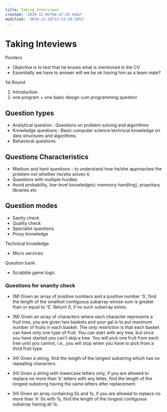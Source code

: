 ```yaml
---
title: Taking Interviews
created: '2020-12-05T04:47:45.646Z'
modified: '2020-12-28T15:13:20.595Z'
---
```


# Taking Inteviews

Pointers

* Objective is to test that he knows what is mentioned in the CV
* Essentially we have to answer will we be ok having him as a team mate?

1st Round

1. Introduction
2. one program + one basic design cum programming question

## Question types

* Analytical question : Questions on problem solving and algorithms
* Knowledge questions : Basic computer science technical knowledge on data structures and algorithms.
* Behavioral questions

## Questions Characteristics 

* Medium and hard questions - to understand how he/she approaches the problem not whether he/she solves it.
* Questions with multiple hurdles
* Avoid probability, low-level knowledge(c memnory handling), propritary libraries etc

## Question modes

* Sanity check
* Quality check
* Specialist questions
* Proxy knowledge

Technical knowledge

* Micro services

Question bank

* Scrabble game logic

### Questions for snanity check

* (M) Given an array of positive numbers and a positive number ‘S’, find the length of the smallest contiguous subarray whose sum is greater than or equal to ‘S’. Return 0, if no such subarray exists.

* (M) Given an array of characters where each character represents a fruit tree, you are given two baskets and your gal is to put maximum number of fruits in each basket. The only restriction is that each basket can have only one type of fruit. You can start with any tree, but once you have started you can’t skip a tree. You will pick one fruit from each tree until you cannot, i.e., you will stop when you have to pick from a third fruit type.

* (H) Given a string, find the length of the longest substring which has no repeating characters.

* (H) Given a string with lowercase letters only, if you are allowed to replace no more than ‘k’ letters with any letter, find the length of the longest substring having the same letters after replacement.

* (H) Given an array containing 0s and 1s, if you are allowed to replace no more than ‘k’ 0s with 1s, find the length of the longest contiguous subarray having all 1s.


